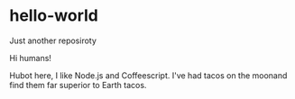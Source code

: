 # hello-world
Just another reposiroty

Hi humans!

Hubot here, I like Node.js and Coffeescript.
I've had tacos on the moonand find them far superior to Earth tacos.
